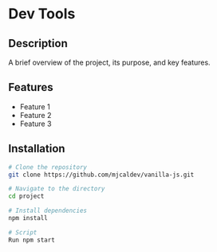 # Dev Tools

## Description
A brief overview of the project, its purpose, and key features.

## Features
- Feature 1
- Feature 2
- Feature 3

## Installation
```bash
# Clone the repository
git clone https://github.com/mjcaldev/vanilla-js.git

# Navigate to the directory
cd project

# Install dependencies
npm install

# Script
Run npm start
